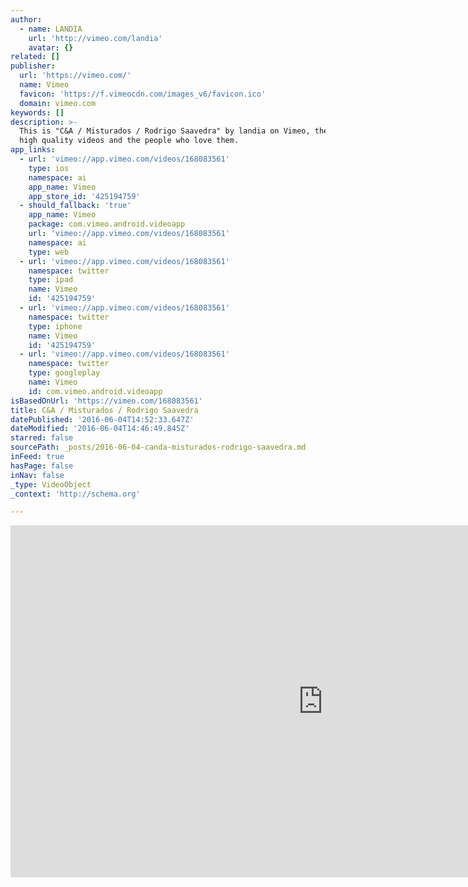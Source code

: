 ```yaml
---
author:
  - name: LANDIA
    url: 'http://vimeo.com/landia'
    avatar: {}
related: []
publisher:
  url: 'https://vimeo.com/'
  name: Vimeo
  favicon: 'https://f.vimeocdn.com/images_v6/favicon.ico'
  domain: vimeo.com
keywords: []
description: >-
  This is "C&A / Misturados / Rodrigo Saavedra" by landia on Vimeo, the home for
  high quality videos and the people who love them.
app_links:
  - url: 'vimeo://app.vimeo.com/videos/168083561'
    type: ios
    namespace: ai
    app_name: Vimeo
    app_store_id: '425194759'
  - should_fallback: 'true'
    app_name: Vimeo
    package: com.vimeo.android.videoapp
    url: 'vimeo://app.vimeo.com/videos/168083561'
    namespace: ai
    type: web
  - url: 'vimeo://app.vimeo.com/videos/168083561'
    namespace: twitter
    type: ipad
    name: Vimeo
    id: '425194759'
  - url: 'vimeo://app.vimeo.com/videos/168083561'
    namespace: twitter
    type: iphone
    name: Vimeo
    id: '425194759'
  - url: 'vimeo://app.vimeo.com/videos/168083561'
    namespace: twitter
    type: googleplay
    name: Vimeo
    id: com.vimeo.android.videoapp
isBasedOnUrl: 'https://vimeo.com/168083561'
title: C&A / Misturados / Rodrigo Saavedra
datePublished: '2016-06-04T14:52:33.647Z'
dateModified: '2016-06-04T14:46:49.845Z'
starred: false
sourcePath: _posts/2016-06-04-canda-misturados-rodrigo-saavedra.md
inFeed: true
hasPage: false
inNav: false
_type: VideoObject
_context: 'http://schema.org'

---
```

<iframe src="https://cdn.embedly.com/widgets/media.html?src=https%3A%2F%2Fplayer.vimeo.com%2Fvideo%2F168083561&amp;url=https%3A%2F%2Fvimeo.com%2F168083561&amp;image=http%3A%2F%2Fi.vimeocdn.com%2Fvideo%2F572521228_1280.jpg&amp;key=b7d04c9b404c499eba89ee7072e1c4f7&amp;type=text%2Fhtml&amp;schema=vimeo" width="1000" height="563" scrolling="no" frameborder="0" allowfullscreen="" style=""></iframe>